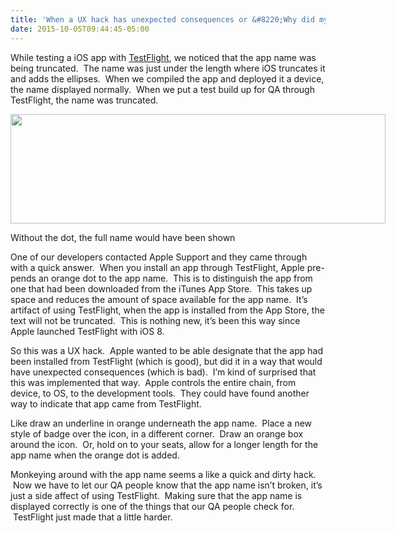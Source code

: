 ```yaml
---
title: 'When a UX hack has unexpected consequences or &#8220;Why did my iOS app name get truncated when I used TestFlight?&#8221;'
date: 2015-10-05T09:44:45-05:00
---
```

While testing a iOS app with [TestFlight](https://developer.apple.com/testflight/), we noticed that the app name was being truncated.  The name was just under the length where iOS truncates it and adds the ellipses.  When we compiled the app and deployed it a device, the name displayed normally.  When we put a test build up for QA through TestFlight, the name was truncated.

<div style="width: 610px" class="wp-caption alignnone">
  <img loading="lazy" class="" src="https://i2.wp.com/www.rajapet.net/Other/2015-Blog/i-nQTV7CS/0/L/orangedot-L.png?resize=600%2C175" alt="" width="600" height="175"  />
  
  <p class="wp-caption-text">
    Without the dot, the full name would have been shown
  </p>
</div>

One of our developers contacted Apple Support and they came through with a quick answer.  When you install an app through TestFlight, Apple pre-pends an orange dot to the app name.  This is to distinguish the app from one that had been downloaded from the iTunes App Store.  This takes up space and reduces the amount of space available for the app name.  It&#8217;s artifact of using TestFlight, when the app is installed from the App Store, the text will not be truncated.  This is nothing new, it&#8217;s been this way since Apple launched TestFlight with iOS 8.

So this was a UX hack.  Apple wanted to be able designate that the app had been installed from TestFlight (which is good), but did it in a way that would have unexpected consequences (which is bad).  I&#8217;m kind of surprised that this was implemented that way.  Apple controls the entire chain, from device, to OS, to the development tools.  They could have found another way to indicate that app came from TestFlight.

Like draw an underline in orange underneath the app name.  Place a new style of badge over the icon, in a different corner.  Draw an orange box around the icon.  Or, hold on to your seats, allow for a longer length for the app name when the orange dot is added.

Monkeying around with the app name seems a like a quick and dirty hack.  Now we have to let our QA people know that the app name isn&#8217;t broken, it&#8217;s just a side affect of using TestFlight.  Making sure that the app name is displayed correctly is one of the things that our QA people check for.  TestFlight just made that a little harder.
